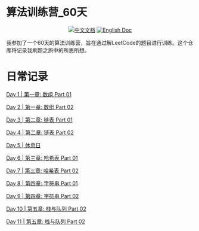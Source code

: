 # 算法训练营_60天
<p align="center">
<a href="README_zh.md"><img src="https://img.shields.io/badge/%E4%B8%AD%E6%96%87-brightgreen" alt="中文文档"></a>
<a href="README.md"><img src="https://img.shields.io/badge/English-blue" alt="English Doc"></a>
</p>

我参加了一个60天的算法训练营，旨在通过解LeetCode的题目进行训练。这个仓库将记录我刷题之旅中的所思所想。

# 日常记录
[Day 1 | 第一章: 数组 Part 01](./日常记录/Day%201.md)

[Day 2 | 第一章: 数组 Part 02](./日常记录/Day%202.md)

[Day 3 | 第二章: 链表 Part 01](./日常记录/Day%203.md)

[Day 4 | 第二章: 链表 Part 02](./日常记录/Day%204.md)

[Day 5 | 休息日](./日常记录/Day%205.md)

[Day 6 | 第三章: 哈希表 Part 01](./日常记录/Day%206.md)

[Day 7 | 第三章: 哈希表 Part 02](./日常记录/Day%207.md)

[Day 8 | 第四章: 字符串 Part 01](./日常记录/Day%208.md)

[Day 9 | 第四章: 字符串 Part 02](./日常记录/Day%209.md)

[Day 10 | 第五章: 栈与队列 Part 02](./日常记录/Day%2010.md)

[Day 11 | 第五章: 栈与队列 Part 02](./日常记录/Day%2011.md)